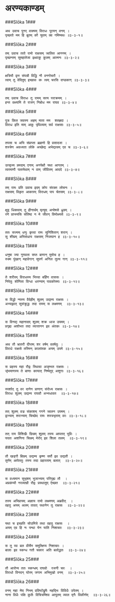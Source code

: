 अरण्यकाण्डम्
===============================


###Slōka 1###


    अथ उवाच पुनर् वाक्यम् विराधः पूरयन् वनम् ।
    पृच्छतो मम हि ब्रूतम् कौ युवाम् क्व गमिष्यथः ॥३-३-१॥


###Slōka 2###


    तम् उवाच ततो रामो राक्षसम् ज्वलित आननम् ।
    पृच्छन्तम् सुमहातेजा इक्ष्वाकु कुलम् आत्मनः ॥३-३-२॥


###Slōka 3###


    क्षत्रियौ वृत्त संपन्नौ विद्धि नौ वनगोचरौ ।
    त्वाम् तु वेदितुम् इच्छावः कः त्वम् चरसि दण्डकान् ॥३-३-३॥


###Slōka 4###


    तम् उवाच विराधः तु रामम् सत्य पराक्रमम् ।
    हन्त वक्ष्यामि ते राजन् निबोध मम राघव ॥३-३-४॥


###Slōka 5###


    पुत्रः किल जवस्य अहम् माता मम  शतह्रदा ।
    विराध इति माम् आहुः पृथिव्याम् सर्व राक्षसाः ॥३-३-५॥


###Slōka 6###


    तपसा च अभि संप्राप्ता ब्रह्मणो हि प्रसादजा ।
    शस्त्रेण अवध्यता लोके अच्छेद्य अभेद्यत्वम् एव च ॥३-३-६॥


###Slōka 7###


    उत्सृज्य प्रमदाम् एनाम् अनपेक्षौ यथा आगतम् ।
    त्वरमाणौ पलायेथाम् न वाम् जीवितम् आददे ॥३-३-७॥


###Slōka 8###


    तम् रामः प्रति उवाच इदम् कोप संरक्त लोचनः ।
    राक्षसम् विकृत आकारम् विराधम् पाप चेतसम् ॥३-३-८॥


###Slōka 9###


    क्षुद्र धिक्त्वाम् तु हीनार्थम् मृत्युम् अन्वेषसे ध्रुवम् ।
    रणे प्राप्स्यसि संतिष्ठ न मे जीवन् विमोक्ष्यसे ॥३-३-९॥


###Slōka 10###


    ततः सज्यम् धनुः कृत्वा रामः सुनिशितान् शरान् ।
    सु शीघ्रम् अभिसंधाय राक्षसम् निजघान ह ॥३-३-१०॥


###Slōka 11###


    धनुषा ज्या गुणवता सप्त बाणान् मुमोच ह ।
    रुक्म पुंखान् महावेगान् सुपर्ण अनिल तुल्य गान् ॥३-३-११॥


###Slōka 12###


    ते शरीरम् विराधस्य भित्त्वा बर्हिण वाससः ।
    निपेतुः शोणिता दिग्धा धरण्याम् पावकोपमाः ॥३-३-१२॥


###Slōka 13###


    स विद्धो न्यस्य वैदेहीम् शूलम् उद्यम्य राक्षसः ।
    अभ्यद्रवत् सुसंक्रुद्धः तदा रामम् स लक्ष्मणम्  ॥३-३-१३॥


###Slōka 14###


    स विनद्य महानादम् शूलम् शक्र ध्वज उपमम् ।
    प्रगृह्य अशोभत तदा व्यात्तानन इव अंतकः ॥३-३-१४॥


###Slōka 15###


    अथ तौ भ्रातरौ दीप्तम् शर वर्षम् ववर्षतुः ।
    विराधे राक्षसे तस्मिन् कालांतक अयम् उपमे ॥३-३-१५॥


###Slōka 16###


    स प्रहस्य महा रौद्रः स्थित्वा अजृम्भत राक्षसः ।
    जृंभमाणस्य ते बाणाः कायात् निष्पेतुर् अशुगाः ॥३-३-१६॥


###Slōka 17###


    स्पर्शात् तु वर दानेन प्राणान् संरोध्य राक्षसः ।
    विराधः शूलम् उद्यम्य राघवौ अभ्यधावत  ॥३-३-१७॥


###Slōka 18###


    तत् शूलम् वज्र संकाशम् गगने ज्वलन उपमम् ।
    द्वाभ्याम् शराभ्याम् चिच्छेद रामः शस्त्रभृताम् वरः ॥३-३-१८॥


###Slōka 19###


    तत् राम विशिखैः छिन्नम् शूलम् तस्य आपतत् भुविः ।
    पपात अशनिना चिन्नम् मेरोर् इव शिला तलम्  ॥३-३-१९॥


###Slōka 20###


    तौ खड्गौ क्षिप्रम् उद्यम्य कृष्ण सर्पौ इव उद्यतौ ।
    तूर्णम् आपेततुः तस्य तदा प्रहारताम् बलात्  ॥३-३-२०॥


###Slōka 21###


    स वध्यमान सुभृशम् भुजाभ्याम् परिगृह्य तौ  ।
    अप्रकंप्यौ नरव्याघ्रौ रौद्रः प्रस्थातुम् ऐच्छत  ॥३-३-२१॥


###Slōka 22###


    तस्य अभिप्रायम् अज्ञाय रामो लक्ष्मणम् अब्रवीत्  ।
    वहतु अयम् अलम् तावत् पथानेन तु राक्षसः  ॥३-३-२२॥


###Slōka 23###


    यथा च इच्छति सोउमित्रे तथा वहतु राक्षसः  ।
    अयम् एव हि नः पन्था येन याति निशाचरः  ॥३-३-२३॥


###Slōka 24###


    स तु स्व बल वीर्येण समुत्क्षिप्य निशाचरः ।
    बालाः इव स्कन्ध गतौ चकार अति बलोद्धतः  ॥३-३-२४॥


###Slōka 25###


    तौ आरोप्य ततः स्कन्धम् राघवो  रजनी चरः  ।
    विराधो विनदन् घोरम् जगाम अभिमुखो वनम्  ॥३-३-२५॥


###Slōka 26###


    वनम् महा मेघ निभम् प्रविष्टोद्रुमैः महद्भिः विविधैः उपेतम् ।
    नाना विधैः पक्षि कुलैः विचित्रम्शिव आयुतम् व्याल मृगैः विकीर्णम्  ॥३-३-२६॥


